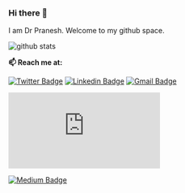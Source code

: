 ### Hi there 👋


I am Dr Pranesh. Welcome to my github space.

![github stats](https://github-readme-stats.vercel.app/api?username=praneshkrishnan&show_icons=true&count_private=true)
  
  **📫 Reach me at:**<br>

[![Twitter Badge](https://img.shields.io/badge/-Twitter-1ca0f1?style=flat-square&labelColor=1ca0f1&logo=twitter&logoColor=white&link=https://twitter.com/preneshkrishnan)](https://twitter.com/preneshkrishnan)
[![Linkedin Badge](https://img.shields.io/badge/-LinkedIn-blue?style=flat-square&logo=Linkedin&logoColor=white&link=https://www.linkedin.com/in/dr-pranesh-krishnan/)](https://www.linkedin.com/in/dr-pranesh-krishnan/)
[![Gmail Badge](https://img.shields.io/badge/-praneshkrishnan@gmail.com-c14438?style=flat-square&logo=Gmail&logoColor=white&link=mailto:praneshkrishnan@gmail.com)](mailto:praneshkrishnan@gmail.com)

[![Scopus Badge](https://img.shields.io/badge/-Scopuslabel=Scopus-message=Publication-color=yellow&link=https://www.scopus.com/authid/detail.uri?authorId=55639186000)](https://www.scopus.com/authid/detail.uri?authorId=55639186000)

[![Medium Badge](https://badgen.net/badge/icon/medium?icon=medium&label)](https://medium.com/@praneshkrishnan)


<!--
**praneshkrishnan/praneshkrishnan** is a ✨ _special_ ✨ repository because its `README.md` (this file) appears on your GitHub profile.

Here are some ideas to get you started:

- 🔭 I’m currently working on ...
- 🌱 I’m currently learning ...
- 👯 I’m looking to collaborate on ...
- 🤔 I’m looking for help with ...
- 💬 Ask me about ...
- 📫 How to reach me: ...
- 😄 Pronouns: ...
- ⚡ Fun fact: ...
-->
